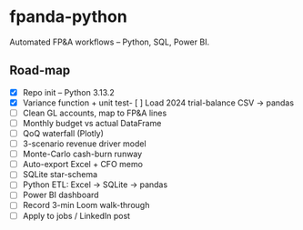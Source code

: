 # fpanda-python

Automated FP&A workflows – Python, SQL, Power BI.

## Road-map

- [x] Repo init – Python 3.13.2
- [x] Variance function + unit test- [ ] Load 2024 trial-balance CSV → pandas
- [ ] Clean GL accounts, map to FP&A lines
- [ ] Monthly budget vs actual DataFrame
- [ ] QoQ waterfall (Plotly)
- [ ] 3-scenario revenue driver model
- [ ] Monte-Carlo cash-burn runway
- [ ] Auto-export Excel + CFO memo
- [ ] SQLite star-schema
- [ ] Python ETL: Excel → SQLite → pandas
- [ ] Power BI dashboard
- [ ] Record 3-min Loom walk-through
- [ ] Apply to jobs / LinkedIn post
